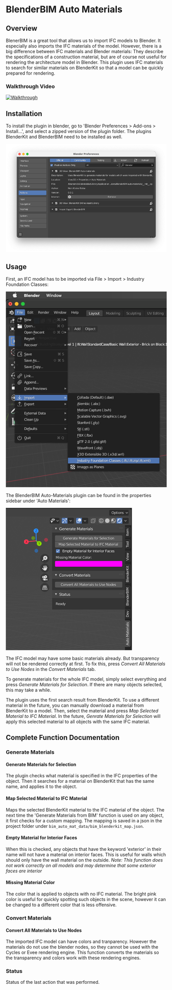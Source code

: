 # BlenderBIM Auto Materials

## Overview
BlenerBIM is a great tool that allows us to import IFC models to Blender. It especially also imports the IFC materials of the model. However, there is a big difference between IFC materials and Blender materials: They describe the specifications of a construction material, but are of course not useful for rendering the architecture model in Blender. This plugin uses IFC materials to search for similar materials on BlenderKit so that a model can be quickly prepared for rendering.

### Walkthrough Video
[![Walkthrough](http://img.youtube.com/vi/M4i9tVeH0ZE/0.jpg)](https://youtu.be/M4i9tVeH0ZE "BlenderBIM Auto Materials")

## Installation
To install the plugin in blender, go to 'Blender Preferences > Add-ons > Install...', and select a zipped version of the plugin folder.
The plugins BlenderKit and BlenderBIM need to be installed as well.

![Screenshot of plugin](assets/settings.png?raw=true "Plugin Overview")

## Usage

First, an IFC model has to be imported via File > Import > Industry Foundation Classes:

![Ifc import](assets/ifc_import.png?raw=true "Import an IFC model")

The BlenderBIM Auto-Materials plugin can be found in the properties sidebar under 'Auto Materials':

![Screenshot of plugin](assets/plugin_overview.png?raw=true "Plugin Overview")

The IFC model may have some basic materials already. But transparency will not be rendered correctly at first. To fix this, press *Convert All Materials to Use Nodes* in the *Convert Materials* tab.

To generate materials for the whole IFC model, simply select everything and press *Generate Materials for Selection*. If there are many objects selected, this may take a while.

The plugin uses the first search result from BlenderKit. To use a different material in the future, you can manually download a material from BlenderKit to a model. Then, select the material and press *Map Selected Material to IFC Material*. In the future, *Genrate Materials for Selection* will apply this selected material to all objects with the same IFC material.

## Complete Function Documentation

### Generate Materials
#### Generate Materials for Selection
The plugin checks what material is specified in the IFC properties of the object. Then it searches for a material on BlenderKit that has the same name, and applies it to the object.

#### Map Selected Material to IFC Material
Maps the selected BlenderKit material to the IFC material of the object.
The next time the 'Generate Materials from BIM' function is used on any object, it first checks for a custom mapping.
The mapping is saved in a json in the project folder under ```bim_auto_mat_data/bim_blenderkit_map.json```.

#### Empty Material for Interior Faces
When this is checked, any objects that have the keyword 'exterior' in their name will not have a material on interior faces.
This is useful for walls which should only have the wall material on the outside. *Note: This function does not work correctly on all models and may determine that some exterior faces are interior*

#### Missing Material Color
The color that is applied to objects with no IFC material. The bright pink color is useful for quickly spotting such objects in the scene, however it can be changed to a different color that is less offensive.


### Convert Materials
#### Convert All Materials to Use Nodes
The imported IFC model can have colors and tranparency.
However the materials do not use the blender nodes, so they cannot be used with the Cycles or Evee rendering engine.
This function converts the materials so the transparency and colors work with these rendering engines.

### Status
Status of the last action that was performed.

